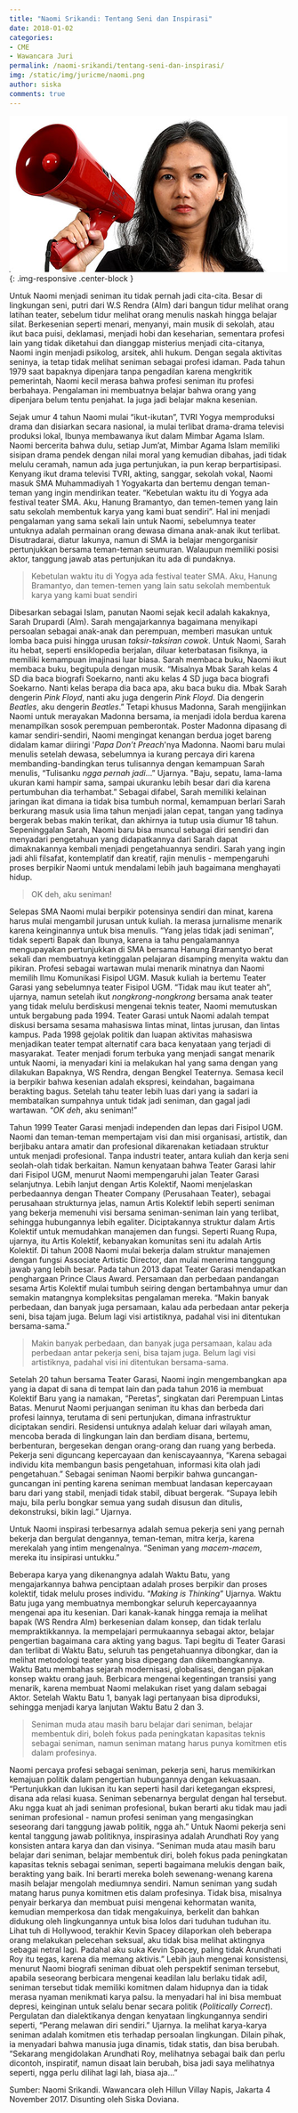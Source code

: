 ```yaml
---
title: "Naomi Srikandi: Tentang Seni dan Inspirasi"
date: 2018-01-02
categories:
- CME
- Wawancara Juri
permalink: /naomi-srikandi/tentang-seni-dan-inspirasi/
img: /static/img/juricme/naomi.png
author: siska
comments: true
---
```


![naomi srikandi](/static/img/juricme/article/Naomi_5.jpg "naomi srikandi"){: .img-responsive .center-block }

Untuk Naomi menjadi seniman itu tidak pernah jadi cita-cita. Besar di lingkungan seni, putri dari W.S Rendra (Alm) dari bangun tidur melihat orang latihan teater, sebelum tidur melihat orang menulis naskah hingga belajar silat. Berkesenian seperti menari, menyanyi, main musik di sekolah, atau ikut baca puisi, deklamasi, menjadi hobi dan keseharian, sementara profesi lain yang tidak diketahui dan dianggap misterius menjadi cita-citanya, Naomi ingin menjadi psikolog, arsitek, ahli hukum. Dengan segala aktivitas seninya, ia tetap tidak melihat seniman sebagai profesi idaman. Pada tahun 1979 saat bapaknya dipenjara tanpa pengadilan karena mengkritik pemerintah, Naomi kecil merasa bahwa profesi seniman itu profesi berbahaya. Pengalaman ini membuatnya belajar bahwa orang yang dipenjara belum tentu penjahat. Ia juga jadi belajar makna kesenian. 

Sejak umur 4 tahun Naomi mulai “ikut-ikutan”, TVRI Yogya memproduksi drama dan disiarkan secara nasional, ia mulai terlibat drama-drama televisi produksi lokal, Ibunya membawanya ikut dalam Mimbar Agama Islam. Naomi bercerita bahwa dulu, setiap Jum’at, Mimbar Agama Islam memiliki sisipan drama pendek dengan nilai moral yang kemudian dibahas, jadi tidak melulu ceramah, namun ada juga pertunjukan, ia pun kerap berpartisipasi. Kenyang ikut drama televisi TVRI, akting, sanggar, sekolah vokal, Naomi masuk SMA Muhammadiyah 1 Yogyakarta dan bertemu dengan teman-teman yang ingin mendirikan teater. “Kebetulan waktu itu di Yogya ada festival teater SMA. Aku, Hanung Bramantyo, dan temen-temen yang lain satu sekolah membentuk karya yang kami buat sendiri”. Hal ini menjadi pengalaman yang sama sekali lain untuk Naomi, sebelumnya teater untuknya adalah permainan orang dewasa dimana anak-anak ikut terlibat. Disutradarai, diatur lakunya, namun di SMA ia belajar mengorganisir pertunjukkan bersama teman-teman seumuran. Walaupun memiliki posisi aktor, tanggung jawab atas pertunjukan itu ada di pundaknya.

> Kebetulan waktu itu di Yogya ada festival teater SMA. Aku, Hanung Bramantyo, dan temen-temen yang lain satu sekolah membentuk karya yang kami buat sendiri

Dibesarkan sebagai Islam, panutan Naomi sejak kecil adalah kakaknya, Sarah Drupardi (Alm). Sarah mengajarkannya bagaimana menyikapi persoalan sebagai anak-anak dan perempuan, memberi masukan untuk lomba baca puisi hingga urusan *taksir-taksiran cowok*. Untuk Naomi, Sarah itu hebat, seperti ensiklopedia berjalan, diluar keterbatasan fisiknya, ia memiliki kemampuan imajinasi luar biasa. Sarah membaca buku, Naomi ikut membaca buku, begitupula dengan musik. “Misalnya Mbak Sarah kelas 4 SD dia baca biografi Soekarno, nanti aku kelas 4 SD juga baca biografi Soekarno. Nanti kelas berapa dia baca apa, aku baca buku dia. Mbak Sarah dengerin *Pink Floyd*, nanti aku juga dengerin *Pink Floyd*. Dia dengerin *Beatles*, aku dengerin *Beatles*.” Tetapi khusus Madonna, Sarah mengijinkan Naomi untuk merayakan Madonna bersama, ia menjadi idola berdua karena menampilkan sosok perempuan pemberontak. Poster Madonna dipasang di kamar sendiri-sendiri, Naomi mengingat kenangan berdua joget bareng didalam kamar diiringi '*Papa Don’t Preach*'nya Madonna. Naomi baru mulai menulis setelah dewasa, sebelumnya ia kurang percaya diri karena membanding-bandingkan terus tulisannya dengan kemampuan Sarah menulis, “Tulisanku *ngga pernah jadi*…” Ujarnya. "Baju, sepatu, lama-lama ukuran kami hampir sama, sampai ukuranku lebih besar dari dia karena pertumbuhan dia terhambat.” Sebagai difabel, Sarah memiliki kelainan jaringan ikat dimana ia tidak bisa tumbuh normal, kemampuan berlari Sarah berkurang masuk usia lima tahun menjadi jalan cepat, tangan yang tadinya bergerak bebas makin terikat, dan akhirnya ia tutup usia diumur 18 tahun. Sepeninggalan Sarah, Naomi baru bisa muncul sebagai diri sendiri dan menyadari pengetahuan yang didapatkannya dari Sarah dapat dimaknakannya kembali menjadi pengetahuannya sendiri. Sarah yang ingin jadi ahli filsafat, kontemplatif dan kreatif, rajin menulis - mempengaruhi proses berpikir Naomi untuk mendalami lebih jauh bagaimana menghayati hidup. 

> OK deh, aku seniman! 

Selepas SMA Naomi mulai berpikir potensinya sendiri dan minat, karena harus mulai mengambil jurusan untuk kuliah. Ia merasa jurnalisme menarik karena keinginannya untuk bisa menulis. “Yang jelas tidak jadi seniman”, tidak seperti Bapak dan Ibunya, karena ia tahu pengalamannya mengupayakan pertunjukkan di SMA bersama Hanung Bramantyo berat sekali dan membuatnya ketinggalan pelajaran disamping menyita waktu dan pikiran. Profesi sebagai wartawan mulai menarik minatnya dan Naomi memilih Ilmu Komunikasi Fisipol UGM. Masuk kuliah ia bertemu Teater Garasi yang sebelumnya teater Fisipol UGM. “Tidak mau ikut teater ah”, ujarnya, namun setelah ikut *nongkrong-nongkrong* bersama anak teater yang tidak melulu berdiskusi mengenai teknis teater, Naomi memutuskan untuk bergabung pada 1994. Teater Garasi untuk Naomi adalah tempat diskusi bersama sesama mahasiswa lintas minat, lintas jurusan, dan lintas kampus. Pada 1998 gejolak politik dan luapan aktivitas mahasiswa menjadikan teater tempat alternatif cara baca kenyataan yang terjadi di masyarakat. Teater menjadi forum terbuka yang menjadi sangat menarik untuk Naomi, ia menyadari kini ia melakukan hal yang sama dengan yang dilakukan Bapaknya, WS Rendra, dengan Bengkel Teaternya. Semasa kecil ia berpikir bahwa kesenian adalah ekspresi, keindahan, bagaimana berakting bagus. Setelah tahu teater lebih luas dari yang ia sadari ia membatalkan sumpahnya untuk tidak jadi seniman, dan gagal jadi wartawan. “*OK deh*, aku seniman!” 

Tahun 1999 Teater Garasi menjadi independen dan lepas dari Fisipol UGM. Naomi dan teman-teman mempertajam visi dan misi organisasi, artistik, dan berjibaku antara amatir dan profesional dikarenakan ketiadaan struktur untuk menjadi profesional. Tanpa industri teater, antara kuliah dan kerja seni seolah-olah tidak berkaitan. Namun kenyataan bahwa Teater Garasi lahir dari Fisipol UGM, menurut Naomi mempengaruhi jalan Teater Garasi selanjutnya. Lebih lanjut dengan Artis Kolektif, Naomi menjelaskan perbedaannya dengan Theater Company (Perusahaan Teater), sebagai perusahaan strukturnya jelas, namun Artis Kolektif lebih seperti seniman yang bekerja memenuhi visi bersama seniman-seniman lain yang terlibat, sehingga hubungannya lebih egaliter. Diciptakannya struktur dalam Artis Kolektif untuk memudahkan manajemen dan fungsi. Seperti Ruang Rupa, ujarnya, itu Artis Kolektif, kebanyakan komunitas seni itu adalah Artis Kolektif. Di tahun 2008 Naomi mulai bekerja dalam struktur manajemen dengan fungsi Associate Artistic Director, dan mulai menerima tanggung jawab yang lebih besar. Pada tahun 2013 dapat Teater Garasi mendapatkan penghargaan Prince Claus Award.  Persamaan dan perbedaan pandangan sesama Artis Kolektif mulai tumbuh seiring dengan bertambahnya umur dan semakin matangnya kompleksitas pengalaman mereka. “Makin banyak perbedaan, dan banyak juga persamaan, kalau ada perbedaan antar pekerja seni, bisa tajam juga. Belum lagi visi artistiknya, padahal visi ini ditentukan bersama-sama.” 

> Makin banyak perbedaan, dan banyak juga persamaan, kalau ada perbedaan antar pekerja seni, bisa tajam juga. Belum lagi visi artistiknya, padahal visi ini ditentukan bersama-sama.

Setelah 20 tahun bersama Teater Garasi, Naomi ingin mengembangkan apa yang ia dapat di sana di tempat lain dan pada tahun 2016 ia membuat Kolektif Baru yang ia namakan, “Peretas”, singkatan dari Perempuan Lintas Batas. Menurut Naomi perjuangan seniman itu khas dan berbeda dari profesi lainnya, terutama di seni pertunjukan, dimana infrastruktur diciptakan sendiri. Residensi untuknya adalah keluar dari wilayah aman, mencoba berada di lingkungan lain dan berdiam disana, bertemu, berbenturan, bergesekan dengan orang-orang dan ruang yang berbeda. Pekerja seni diguncang kepercayaan dan keniscayaannya, “Karena sebagai individu kita membangun basis pengetahuan, informasi kita olah jadi pengetahuan.” Sebagai seniman Naomi berpikir bahwa guncangan-guncangan ini penting karena seniman membuat landasan kepercayaan baru dari yang stabil, menjadi tidak stabil, dibuat bergerak. “Supaya lebih maju, bila perlu bongkar semua yang sudah disusun dan ditulis, dekonstruksi, bikin lagi.” Ujarnya. 

Untuk Naomi inspirasi terbesarnya adalah semua pekerja seni yang pernah bekerja dan bergulat dengannya, teman-teman, mitra kerja, karena merekalah yang intim mengenalnya. “Seniman yang *macem-macem*, mereka itu insipirasi untukku.”

Beberapa karya yang dikenangnya adalah Waktu Batu, yang mengajarkannya bahwa penciptaan adalah proses berpikir dan proses kolektif, tidak melulu proses individu. “*Making is Thinking*” Ujarnya. Waktu Batu juga yang membuatnya membongkar seluruh kepercayaannya mengenai apa itu kesenian. Dari kanak-kanak hingga remaja ia melihat bapak (WS Rendra Alm) berkesenian dalam konsep, dan tidak terlalu mempraktikkannya. Ia mempelajari permukaannya sebagai aktor, belajar pengertian bagaimana cara akting yang bagus. Tapi begitu di Teater Garasi dan terlibat di Waktu Batu, seluruh tas pengetahuannya dibongkar, dan ia melihat metodologi teater yang bisa dipegang dan dikembangkannya.  Waktu Batu membahas sejarah modernisasi, globalisasi, dengan pijakan konsep waktu orang jauh. Berbicara mengenai kegentingan transisi yang menarik, karena membuat Naomi melakukan riset yang dalam sebagai Aktor. Setelah Waktu Batu 1, banyak lagi pertanyaan bisa diproduksi, sehingga menjadi karya lanjutan Waktu Batu 2 dan 3.

> Seniman muda atau masih baru belajar dari seniman, belajar membentuk diri, boleh fokus pada peningkatan kapasitas teknis sebagai seniman, namun seniman matang harus punya komitmen etis dalam profesinya.

Naomi percaya profesi sebagai seniman, pekerja seni, harus memikirkan kemajuan politik dalam pengertian hubungannya dengan kekuasaan. “Pertunjukkan dan lukisan itu kan seperti hasil dari ketegangan ekspresi, disana ada relasi kuasa. Seniman sebenarnya bergulat dengan hal tersebut. Aku ngga kuat ah jadi seniman profesional, bukan berarti aku tidak mau jadi seniman profesional - namun profesi seniman yang mengasingkan seseorang dari tanggung jawab politik, ngga ah.” Untuk Naomi pekerja seni kental tanggung jawab politiknya, inspirasinya adalah Arundhati Roy yang konsisten antara karya dan dan visinya. “Seniman muda atau masih baru belajar dari seniman, belajar membentuk diri, boleh fokus pada peningkatan kapasitas teknis sebagai seniman, seperti bagaimana melukis dengan baik, berakting yang baik. Ini berarti mereka boleh sewenang-wenang karena masih belajar mengolah mediumnya sendiri. Namun seniman yang sudah matang harus punya komitmen etis dalam profesinya. Tidak bisa, misalnya penyair berkarya dan membuat puisi mengenai kehormatan wanita, kemudian memperkosa dan tidak mengakuinya, berkelit dan bahkan didukung oleh lingkungannya untuk bisa lolos dari tuduhan tuduhan itu. Lihat tuh di Hollywood, terakhir Kevin Spacey dilaporkan oleh beberapa orang melakukan pelecehan seksual, aku tidak bisa melihat aktingnya sebagai netral lagi. Padahal aku suka Kevin Spacey, paling tidak Arundhati Roy itu tegas, karena dia memang aktivis.” Lebih jauh mengenai konsistensi, menurut Naomi biografi seniman dibuat oleh perspektif seniman tersebut, apabila seseorang berbicara mengenai keadilan lalu berlaku tidak adil, seniman tersebut tidak memiliki komitmen dalam hidupnya dan ia tidak merasa nyaman menikmati karya palsu. Ia menyadari hal ini bisa membuat depresi, keinginan untuk selalu benar secara politik (*Politically Correct*). Pergulatan dan dialektikanya dengan kenyataan lingkungannya sendiri seperti, “Perang melawan diri sendiri.” Ujarnya. Ia melihat karya-karya seniman adalah komitmen etis terhadap persoalan lingkungan. Dilain pihak, ia menyadari bahwa manusia juga dinamis, tidak statis, dan bisa berubah. “Sekarang mengidolakan Arundhati Roy, melihatnya sebagai baik dan perlu dicontoh, inspiratif, namun disaat lain berubah, bisa jadi saya melihatnya seperti, ngga perlu dilihat lagi lah, biasa aja…” 

Sumber: Naomi Srikandi. Wawancara oleh Hillun Villay Napis, Jakarta 4 November 2017. Disunting oleh Siska Doviana.
